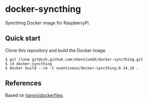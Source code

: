# docker-syncthing

Syncthing Docker image for RaspberryPi.

## Quick start

Clone this repository and build the Docker image.

```shell
$ git clone git@ssh.github.com:nVentiveUX/docker-syncthing.git
$ cd docker-syncthing
$ docker build --rm -t nventiveux/docker-syncthing:0.14.18 .
```

## References

Based on [tianon/dockerfiles](https://github.com/tianon/dockerfiles).
